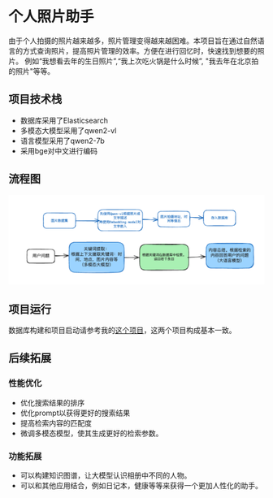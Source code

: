 # 个人照片助手
由于个人拍摄的照片越来越多，照片管理变得越来越困难。本项目旨在通过自然语言的方式查询照片，提高照片管理的效率。方便在进行回忆时，快速找到想要的照片。
例如“我想看去年的生日照片”,“我上次吃火锅是什么时候”, "我去年在北京拍的照片"等等。

## 项目技术栈
- 数据库采用了Elasticsearch
- 多模态大模型采用了qwen2-vl
- 语言模型采用了qwen2-7b
- 采用bge对中文进行编码

## 流程图
![flowchart](images/flow_chart.png)

## 项目运行
数据库构建和项目启动请参考我的[这个项目](https://github.com/Jaron-U/legal_AI_assistant/blob/main/README.md)，这两个项目构成基本一致。

## 后续拓展
### 性能优化
- 优化搜索结果的排序
- 优化prompt以获得更好的搜索结果
- 提高检索内容的匹配度
- 微调多模态模型，使其生成更好的检索参数。

### 功能拓展
- 可以构建知识图谱，让大模型认识相册中不同的人物。
- 可以和其他应用结合，例如日记本，健康等等来获得一个更加人性化的助手。